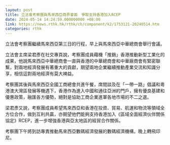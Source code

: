 ```yaml
---
layout: post
title: 立法會考察團與馬來西亞商界會面　爭取支持香港加入RCEP
date: 2024-05-14 14:24:59.000000000 +08:00
link: https://news.rthk.hk/rthk/ch/component/k2/1753121-20240514.htm
categories: rthk
---
```


立法會考察團繼續馬來西亞第三日的行程，早上與馬來西亞中華總商會舉行會議。

立法會主席梁君彥在社交專頁說，考察團成員藉機「推銷」香港推動新型工業化的成果，他說馬來西亞中華總商會一直與香港的中華總商會和中華廠商會有緊密聯繫，對兩地經濟發展有著重大的貢獻，期望兩地企業繼續推動產業交流和知識分享，相信這對兩地經濟有莫大裨益。

考察團其後與馬來西亞全國工商總會共進午餐，席間談及在「一帶一路」倡議和粵港澳大灣區發展等機遇下，香港作為進入中國和通往亞洲的門戶，擁有優良基建和優惠政策，融匯各方優勢，絕對是協助工商企業進軍各地巿場的不二之選。

梁君彥又說，考察團成員希望馬來西亞和香港在投資、貿易、航運和物流等領域全方位合作，做到互利共贏，亦期望他們能夠支持香港加入《區域全面經濟伙伴關係協定》RCEP，進一步增強香港與亞太地區的經貿合作關係。

考察團下午將到訪專責推動馬來西亞數碼經濟發展的數碼經濟機構，晚上轉飛印尼。
